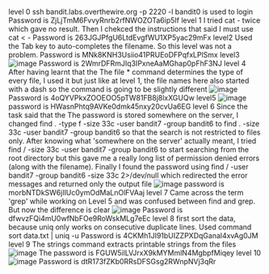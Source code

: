 level 0
ssh bandit.labs.overthewire.org -p 2220 -l bandit0 is used to login 
Password is ZjLjTmM6FvvyRnrb2rfNWOZOTa6ip5If
level 1
I tried cat - twice which gave no result. Then I chekced the instructions that said I must use cat < -
Password is 263JGJPfgU6LtdEvgfWU1XP5yac29mFx
level2
Used the Tab key to auto-completes the filename. So this level was not a problem.
Password is MNk8KNH3Usiio41PRUEoDFPqfxLPlSmx
level3
![image](https://github.com/user-attachments/assets/8ebb2978-f1ab-4ae3-a60b-48cefd2179fa)
Password is 2WmrDFRmJIq3IPxneAaMGhap0pFhF3NJ
level 4
After having learnt that the The file * command determines the type of every file, I used it but just like at level 1, the file names here also started with a dash so the command is going to be slightly different 
![image](https://github.com/user-attachments/assets/44e900f1-5a14-45e8-ae14-4421642cd666)
Password is 4oQYVPkxZOOEOO5pTW81FB8j8lxXGUQw
level5
![image](https://github.com/user-attachments/assets/555cf1d1-37a6-4436-abf6-32d40d61913c)
password is HWasnPhtq9AVKe0dmk45nxy20cvUa6EG
level 6
Since the task said that the The password is stored somewhere on the server, I changed
find . -type f -size 33c -user bandit7 -group bandit6 to find . -size 33c -user bandit7 -group bandit6 so that the search is not restricted to files only.
After knowing what 'somewhere on the server' actually meant, I tried find / -size 33c -user bandit7 -group bandit6 to start searching from the root directory but this gave me a really long list of permission denied errors (along with the filename). Finally I found the password using find / -user bandit7 -group bandit6 -size 33c 2>/dev/null which redirected the error messages and returned only the output file 
![image](https://github.com/user-attachments/assets/8f5aa7ab-b52b-4cac-a863-48edc4369a09)
password is morbNTDkSW6jIlUc0ymOdMaLnOlFVAaj
level 7
Came across the term 'grep' while working on Level 5 and was confused between find and grep. But now the difference is clear 
![image](https://github.com/user-attachments/assets/a6bee2d2-ac8d-4841-a639-c9b31b22553f)
Password is dfwvzFQi4mU0wfNbFOe9RoWskMLg7eEc
level 8
first sort the data, because uniq only works on consecutive duplicate lines.
Used command sort data.txt | uniq -u Password is 4CKMh1JI91bUIZZPXDqGanal4xvAg0JM
level 9
The strings command extracts printable strings from the files 
![image](https://github.com/user-attachments/assets/15df29b4-0c4e-4086-afb1-1c70b6a03ee8)
The password is FGUW5ilLVJrxX9kMYMmlN4MgbpfMiqey
level 10
![image](https://github.com/user-attachments/assets/b3e67511-70f2-4550-b3c4-06750b3803d9)
Password is dtR173fZKb0RRsDFSGsg2RWnpNVj3qRr

